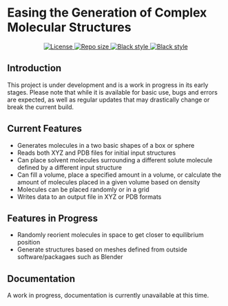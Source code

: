 # Easing the Generation of Complex Molecular Structures

<p align="center">
    <a href="https://github.com/Dfilono/Molecule-Builder/blob/main/LICENSE" target="_blank">
        <img src="https://img.shields.io/github/license/Dfilono/Molecule-Builder" alt="License">
    </a>
    <a href="https://github.com/Dfilono/Molecule-Builder" target="_blank">
        <img src="https://img.shields.io/github/repo-size/Dfilono/Molecule-Builder" alt="Repo size">
    </a>
    <a href="https://github.com/psf/black" target="_blank">
        <img src="https://img.shields.io/badge/code%20style-black-000000.svg" alt="Black style">
    </a>
    <a href="https://github.com/PyCQA/pylint" target="_blank">
        <img src="https://img.shields.io/badge/linting-pylint-yellowgreen" alt="Black style">
    </a>
</p>

## Introduction

This project is under development and is a work in progress in its early stages. Please note that while it is available for basic use, bugs and errors are expected, as well as regular updates that may drastically change or break the current build.

## Current Features

- Generates molecules in a two basic shapes of a box or sphere
- Reads both XYZ and PDB files for initial input structures
- Can place solvent molecules surrounding a different solute molecule defined by a different input structure
- Can fill a volume, place a specified amount in a volume, or calculate the amount of molecules placed in a given volume based on density
- Molecules can be placed randomly or in a grid
- Writes data to an output file in XYZ or PDB formats

## Features in Progress

- Randomly reorient molecules in space to get closer to equilibrium position
- Generate structures based on meshes defined from outside software/packagaes such as Blender

## Documentation

A work in progress, documentation is currently unavailable at this time.

